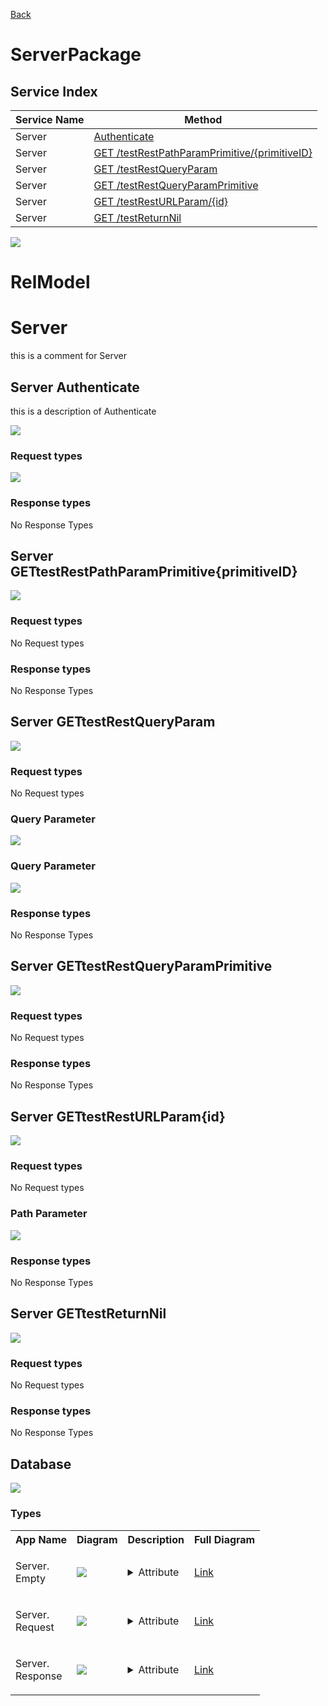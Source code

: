 
[Back](../README.md)


# ServerPackage

## Service Index
| Service Name | Method |
----|----
Server | [Authenticate](#Server-Authenticate)
Server | [GET /testRestPathParamPrimitive/{primitiveID}](#Server-GETtestRestPathParamPrimitive{primitiveID})
Server | [GET /testRestQueryParam](#Server-GETtestRestQueryParam)
Server | [GET /testRestQueryParamPrimitive](#Server-GETtestRestQueryParamPrimitive)
Server | [GET /testRestURLParam/{id}](#Server-GETtestRestURLParam{id})
Server | [GET /testReturnNil](#Server-GETtestReturnNil)

![](integration.svg)




# RelModel





# Server

this is a comment for Server


## Server Authenticate
this is a description of Authenticate

![](Server/Authenticate.svg)

### Request types





![](Server.svg)




### Response types



No Response Types


## Server GETtestRestPathParamPrimitive{primitiveID}


![](Server/GETtestRestPathParamPrimitive{primitiveID}.svg)

### Request types

No Request types











### Response types



No Response Types


## Server GETtestRestQueryParam


![](Server/GETtestRestQueryParam.svg)

### Request types

No Request types










### Query Parameter

![](Server/Request.svg)



### Query Parameter

![](Server/Request.svg)


### Response types



No Response Types


## Server GETtestRestQueryParamPrimitive


![](Server/GETtestRestQueryParamPrimitive.svg)

### Request types

No Request types











### Response types



No Response Types


## Server GETtestRestURLParam{id}


![](Server/GETtestRestURLParam{id}.svg)

### Request types

No Request types








### Path Parameter

![](Server/Request.svg)




### Response types



No Response Types


## Server GETtestReturnNil


![](Server/GETtestReturnNil.svg)

### Request types

No Request types








### Response types



No Response Types





## Database

![](RelModel/types.svg)



### Types

<table>
<tr>
<th>App Name</th>
<th>Diagram</th>
<th>Description</th>
<th>Full Diagram</th>



</tr>


<tr>
<td>

Server.<br>Empty
</td>
<td>

<img src="Server/Emptysimple.svg">
</td>
<td> 

<details closed><summary>Attribute</summary><br>Empty Empty Empty</details> 
</td>
<td>

<a href="Server/Empty.svg">Link</a>
</td>
</tr>
<tr>
<td>

Server.<br>Request
</td>
<td>

<img src="Server/Requestsimple.svg">
</td>
<td> 

<details closed><summary>Attribute</summary><br>Request Request Request</details> 
</td>
<td>

<a href="Server/Request.svg">Link</a>
</td>
</tr>
<tr>
<td>

Server.<br>Response
</td>
<td>

<img src="Server/Responsesimple.svg">
</td>
<td> 

<details closed><summary>Attribute</summary><br>Response Response Response</details> 
</td>
<td>

<a href="Server/Response.svg">Link</a>
</td>
</tr>
</table>

